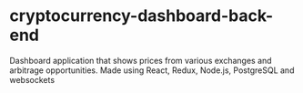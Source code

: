 # cryptocurrency-dashboard-back-end
 Dashboard application that shows prices from various exchanges and arbitrage opportunities.  Made using React, Redux, Node.js, PostgreSQL and websockets
